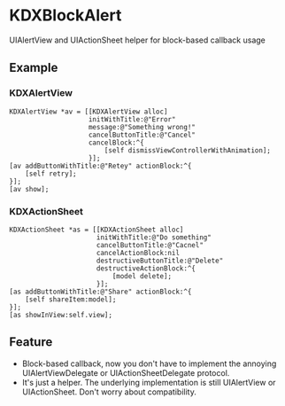 KDXBlockAlert
=============

UIAlertView and UIActionSheet helper for block-based callback usage

## Example

### KDXAlertView

    KDXAlertView *av = [[KDXAlertView alloc]
                        initWithTitle:@"Error"
                        message:@"Something wrong!"
                        cancelButtonTitle:@"Cancel"
                        cancelBlock:^{
                            [self dismissViewControllerWithAnimation];
                        }];
    [av addButtonWithTitle:@"Retey" actionBlock:^{
        [self retry];
    }];
    [av show];

    
### KDXActionSheet

    KDXActionSheet *as = [[KDXActionSheet alloc]
                          initWithTitle:@"Do something"
                          cancelButtonTitle:@"Cacnel"
                          cancelActionBlock:nil
                          destructiveButtonTitle:@"Delete"
                          destructiveActionBlock:^{
                              [model delete];
                          }];
    [as addButtonWithTitle:@"Share" actionBlock:^{
        [self shareItem:model];
    }];
    [as showInView:self.view];
    
## Feature

* Block-based callback, now you don't have to implement the annoying UIAlertViewDelegate or UIActionSheetDelegate protocol.
* It's just a helper. The underlying implementation is still UIAlertView or UIActionSheet. Don't worry about compatibility.